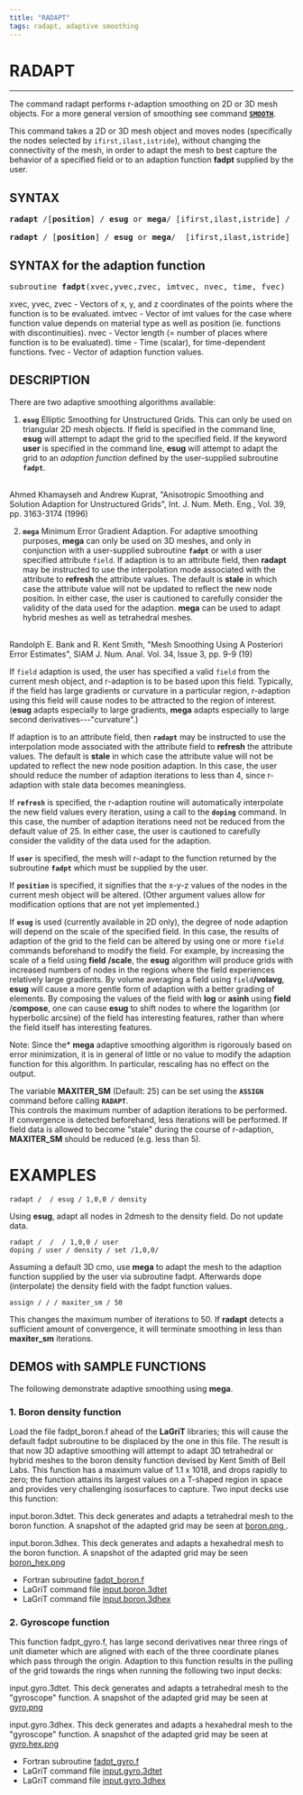 ```yaml
---
title: "RADAPT"
tags: radapt, adaptive smoothing 
---
```



# RADAPT

--------------------

The command radapt performs r-adaption smoothing on 2D or 3D mesh objects. 
For a more general version of smoothing see command [**`SMOOTH`**](SMOOTH.md).


This command takes a 2D or 3D mesh object and moves nodes (specifically the nodes selected by
  `ifirst,ilast,istride`), without changing the connectivity of the mesh, in order to adapt the mesh to best capture the behavior of a specified field or to an adaption function **fadpt** supplied by the user.

## SYNTAX

<pre>
<b>radapt</b> /[<b>position</b>] / <b>esug</b> or <b>mega</b>/ [ifirst,ilast,istride] / [field]/ [<b>refresh</b> or <b>stale</b>]

<b>radapt</b> / [<b>position</b>] / <b>esug</b> or <b>mega</b>/  [ifirst,ilast,istride] /  [<b>user</b>]
</pre>

## SYNTAX for the adaption function

<pre>
subroutine <b>fadpt</b>(xvec,yvec,zvec, imtvec, nvec, time, fvec) 
</pre>
xvec, yvec, zvec - Vectors of x, y, and z coordinates of the points where the function is to be evaluated. 
imtvec - Vector of imt values for the case where function value depends on material type as well as position (ie. functions with discontinuities). 
nvec - Vector length (= number of places where function is to be evaluated).
time - Time (scalar), for time-dependent functions.
fvec - Vector of adaption function values.

## DESCRIPTION

There are two adaptive smoothing algorithms available:


  1. **`esug`**  Elliptic Smoothing for Unstructured Grids. This can
  only be used on triangular 2D mesh objects. If field is specified in
  the command line, **esug** will attempt to adapt the grid to the
  specified field. If the keyword **user** is specified in the command
  line, **esug** will attempt to adapt the grid to an *adaption
  function* defined by the user-supplied subroutine **`fadpt`**. 
<br>
Ahmed Khamayseh and Andrew Kuprat, "Anisotropic Smoothing and Solution
  Adaption for Unstructured Grids", Int. J. Num. Meth. Eng., Vol. 39, pp. 3163-3174 (1996)
  
  2. **`mega`** Minimum Error Gradient Adaption. For adaptive
  smoothing purposes, **mega** can only be used on 3D meshes, and only
  in conjunction with a user-supplied subroutine **`fadpt`** or with a user specified attribute `field`. If adaption is to an attribute field,
  then **radapt** may be instructed to use the interpolation mode associated with the attribute to **refresh** the attribute values.
  The default is **stale** in which case the attribute value will not be updated to reflect the new node position. In either case, the
  user is cautioned to carefully consider the validity of the data used for the adaption. **mega** can be used to adapt hybrid meshes
  as well as tetrahedral meshes. 
<br>
Randolph E. Bank and R. Kent Smith, "Mesh Smoothing Using A Posteriori Error Estimates", SIAM J. Num.  Anal. Vol. 34, Issue 3, pp. 9-9 (19)


If `field` adaption is used, the user has specified a valid `field`
  from the current mesh object, and r-adaption is to be based upon
  this field. Typically, if the field has large gradients or curvature
  in a particular region, r-adaption using this field will cause nodes
  to be attracted to the region of interest. (**esug** adapts
  especially to large gradients, **mega** adapts especially to large
  second derivatives---"curvature".) 

If adaption is to an attribute field, then **`radapt`** may be instructed to use the interpolation
  mode associated with the attribute field to **refresh** the
  attribute values. The default is **stale** in which case the
  attribute value will not be updated to reflect the new node position
  adaption. In this case, the user should reduce the number of
  adaption iterations to less than 4, since r-adaption with stale data
  becomes meaningless.

If  **`refresh`** is specified, the r-adaption routine will automatically
  interpolate the new field values every iteration, using a call to
  the **`doping`** command. In this case, the number of adaption
  iterations need not be reduced from the default value of 25. In
  either case, the user is cautioned to carefully consider the
  validity of the data used for the adaption.

If **`user`** is specified, the mesh will r-adapt to the function returned
  by the subroutine **`fadpt`** which must be supplied by the user.


If  **`position`** is specified, it signifies that the x-y-z values of the nodes
  in the current mesh object will be altered. (Other argument values allow for modification options that are not yet implemented.)


If **`esug`** is used (currently available in 2D only), the degree of
  node adaption will depend on the scale of the specified field. In
  this case, the results of adaption of the grid to the field can be
  altered by using one or more `field` commands beforehand to modify the field. For example, by increasing the scale of a field using
  **field** **/scale**, the **esug** algorithm will produce grids with
  increased numbers of nodes in the regions where the field
  experiences relatively large gradients. By volume averaging a field
  using `field`**/volavg**, **esug** will cause a more gentle form
  of adaption with a better grading of elements. By composing the
  values of the field with **log** or **asinh** using **field**
  /**compose**, one can cause **esug** to shift nodes to where the
  logarithm (or hyperbolic arcsine) of the field has interesting
  features, rather than where the field itself has interesting
  features. 

Note: Since the* **mega** adaptive smoothing algorithm is rigorously based on error minimization, it is in general of
  little or no value to modify the adaption function for this algorithm. In particular, rescaling has no effect on the output.


The variable **MAXITER_SM** (Default: 25)  can be set using the **`ASSIGN`** command before calling **`RADAPT`**.  
This controls the maximum number of adaption iterations to be performed.  If convergence is detected beforehand, less iterations will be
  performed.  If field data is allowed to become "stale" during the course of r-adaption, **MAXITER_SM** should be reduced (e.g. less than 5).



# EXAMPLES

 
```
radapt /  / esug / 1,0,0 / density
```
Using **esug**, adapt all nodes in 2dmesh to the density field. Do not update data.
 
 
```
radapt /  /  / 1,0,0 / user
doping / user / density / set /1,0,0/
```
Assuming a default 3D cmo, use **mega** to adapt the mesh to the adaption function supplied by the user via subroutine fadpt.
Afterwards dope (interpolate) the density field with the fadpt function values.


``` 
assign / / / maxiter_sm / 50
``` 
This  changes the maximum number of iterations to 50. If **radapt** detects a sufficient amount of convergence, it will terminate
  smoothing in less than **maxiter_sm** iterations.

 
## DEMOS with SAMPLE FUNCTIONS 

The following demonstrate adaptive smoothing using **mega**.




### 1. Boron density function 

Load the file fadpt_boron.f ahead of the **LaGriT** libraries; this will cause the default fadpt
  subroutine to be displaced by the one in this file. The result is that
  now 3D adaptive smoothing will attempt to adapt 3D tetrahedral or hybrid
  meshes to the boron density function devised by Kent Smith of Bell Labs.
  This function has a maximum value of 1.1 x 1018, and drops rapidly to
  zero; the function attains its largest values on a T-shaped region in
  space and provides very challenging isosurfaces to capture. Two input
  decks use this function:
 
input.boron.3dtet. This deck generates and adapts a tetrahedral mesh to the boron function. A snapshot of the adapted grid may be seen at  <a href="https://lanl.github.io/LaGriT/assets/images/boron.png"> boron.png </a>.

input.boron.3dhex. This deck generates and adapts a hexahedral mesh to the boron function. A snapshot of the adapted grid may be seen <a href="https://lanl.github.io/LaGriT/assets/images/boron.hex.png"> boron_hex.png </a>

-  Fortran subroutine [fadpt_boron.f](../../fadpt_boron.f)
-  LaGriT command file [input.boron.3dtet](../../input.boron.3dtet)
-  LaGriT command file [input.boron.3dhex](../../input.boron.3dhex)
 

### 2. Gyroscope function

This function fadpt_gyro.f, has large second derivatives near three rings of unit diameter which are aligned with
  each of the three coordinate planes which pass through the origin.  Adaption to this function results in the pulling of the grid towards the
  rings when running the following two input decks:
 
input.gyro.3dtet. This deck generates and adapts a tetrahedral mesh to the "gyroscope" function. A snapshot of the adapted grid may be seen at <a href="https://lanl.github.io/LaGriT/assets/images/gyro.png"> gyro.png </a>

input.gyro.3dhex. This deck generates and adapts a hexahedral mesh to the "gyroscope" function. A snapshot of the adapted grid may be seen at <a href="https://lanl.github.io/LaGriT/assets/images/gyro.hex.png"> gyro.hex.png </a>

-  Fortran subroutine [fadpt_gyro.f](../../fadpt_gyro.f)
-  LaGriT command file [input.gyro.3dtet](../../input.gyro.3dtet)
-  LaGriT command file [input.gyro.3dhex](../../input.gyro.3dhex)
 

